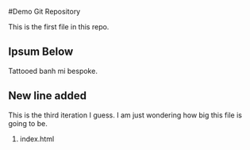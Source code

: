 #Demo Git Repository

This is the first file in this repo.


## Ipsum Below

Tattooed banh mi bespoke.


## New line added

This is the third iteration I guess. I am just wondering how big this file is going to be.

1. index.html